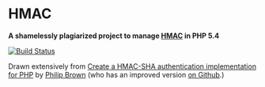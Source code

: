 # HMAC

**A shamelessly plagiarized project to manage [HMAC](https://en.wikipedia.org/wiki/Hash-based_message_authentication_code "English Wikipedia") in PHP 5.4**

[![Build Status](https://travis-ci.org/Amgine0/HMAC.svg?branch=master)](https://travis-ci.org/Amgine0/HMAC)

Drawn extensively from [Create a HMAC-SHA authentication implementation for PHP](http://culttt.com/2014/05/21/create-hmac-sha-authentication-implementation-php/ "Tutorial")
by [Philip Brown](https://github.com/philipbrown "Github") (who has an improved version [on Github](https://github.com/philipbrown/signature-php "Signature-php").)

